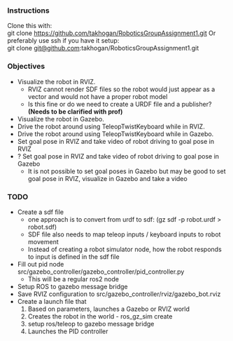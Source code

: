 ### Instructions
Clone this with:\
git clone https://github.com/takhogan/RoboticsGroupAssignment1.git
Or preferably use ssh if you have it setup:\
git clone git@github.com:takhogan/RoboticsGroupAssignment1.git

### Objectives
- Visualize the robot in RVIZ.
  - RVIZ cannot render SDF files so the robot would just appear as a vector and would not have a proper robot model
  - Is this fine or do we need to create a URDF file and a publisher? **(Needs to be clarified with prof)**
- Visualize the robot in Gazebo.
- Drive the robot around using TeleopTwistKeyboard while in RVIZ.
- Drive the robot around using TeleopTwistKeyboard while in Gazebo.
- Set goal pose in RVIZ and take video of robot driving to goal pose in RVIZ
- ? Set goal pose in RVIZ and take video of robot driving to goal pose in Gazebo
  - It is not possible to set goal poses in Gazebo but may be good to set goal pose in RVIZ, visualize in Gazebo and take a video

### TODO
- Create a sdf file
  - one approach is to convert from urdf to sdf: (gz sdf -p robot.urdf > robot.sdf)
  - SDF file also needs to map teleop inputs / keyboard inputs to robot movement
  - Instead of creating a robot simulator node, how the robot responds to input is defined in the sdf file
- Fill out pid node src/gazebo_controller/gazebo_controller/pid_controller.py
  - This will be a regular ros2 node
- Setup ROS to gazebo message bridge
- Save RVIZ configuration to src/gazebo_controller/rviz/gazebo_bot.rviz
- Create a launch file that
  1. Based on parameters, launches a Gazebo or RVIZ world
  2. Creates the robot in the world - ros_gz_sim create
  3. setup ros/teleop to gazebo message bridge 
  4. Launches the PID controller
